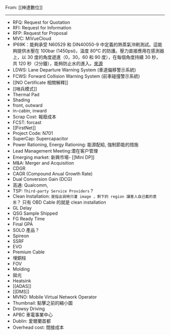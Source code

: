 From: [[神達數位]]

---

- RFQ: Request for Quotation
- RFI: Request for Information
- RFP: Request for Proposal
- MVC: MiVueCloud
- IP69K：能夠承受 N60529 和 DIN40050-9 中定義的熱蒸氣沖刷測試。這能夠提供水壓在 100bar (1450psi)，溫度 80°C 的防護。壓力直接應用在感測器上，以 30 度的角度遞進（0，30，60 和 90 度），在每個角度持續 30 秒，共 120 秒（2分鐘），能夠防止水的進入。[來源](https://twgreatdaily.com/HsCr-nMBURTf-Dn5Um6t.html)
- LDWS: Lane Departure Warning System (車道偏移警示系統)
- FCWS: Forward Collision Warning System (前車碰撞警示系統)
- [[NO Certificate 相關解釋]]
- [[哨兵模式]]
- Thermal Pad
- Shading
- front, outward
- in-cabin, inward
- Scrap Cost: 報廢成本
- FCST: forcast
- [[FirstNet]]
- Project Code: N701
- SuperCap: Supercapacitor 
- Power Rationing, Energy Rationing: 能源配給, 強制節能的措施
- Lead Management Meeting:潜在客户管理
- Emerging market: 新興市場- [[Mini DP]]
- M&A: Merger and Acquisition
- CDGR
- CAGR (Compound Anual Growth Rate)
- Dual Conversion Gain (DCG)
- 高通: Qualcomm, 
- TSP: `Third-party Service Providers` ?
- Clean Installation: `是指出貨時只灌 image ，剩下的 region 讓客人自己載的意思`？ 只有 OBD Cable 的就是 clean installation
- GL Delay
- QSG Sample Shipped
- FG Ready Time
- Final GPA
- SOLO 產品？
- Spireon 
- SSRF
- EVO
- Premium Cable
- 埋銅柱
- FOV
- Molding
- 拋光
- Heatsink
- [[ADAS]]
- [[DMS]]
- MVNO: Mobile Virtual Network Operator
- Thumbnail: 點擊之前的縮小圖
- Drowsy Driving 
- APBC 車電事業中心
- Dublin: 愛爾蘭首都
- Overhead cost: 間接成本



